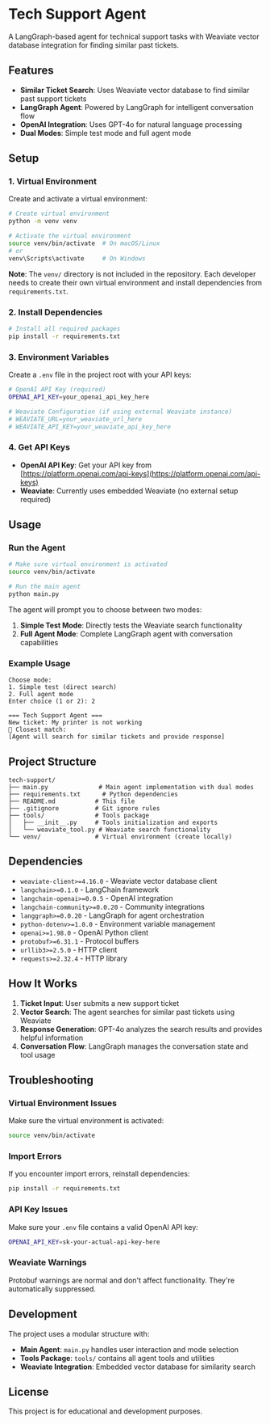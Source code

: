 # Tech Support Agent

A LangGraph-based agent for technical support tasks with Weaviate vector database integration for finding similar past tickets.

## Features

- **Similar Ticket Search**: Uses Weaviate vector database to find similar past support tickets
- **LangGraph Agent**: Powered by LangGraph for intelligent conversation flow
- **OpenAI Integration**: Uses GPT-4o for natural language processing
- **Dual Modes**: Simple test mode and full agent mode

## Setup

### 1. Virtual Environment

Create and activate a virtual environment:

```bash
# Create virtual environment
python -m venv venv

# Activate the virtual environment
source venv/bin/activate  # On macOS/Linux
# or
venv\Scripts\activate     # On Windows
```

**Note**: The `venv/` directory is not included in the repository. Each developer needs to create their own virtual environment and install dependencies from `requirements.txt`.

### 2. Install Dependencies

```bash
# Install all required packages
pip install -r requirements.txt
```

### 3. Environment Variables

Create a `.env` file in the project root with your API keys:

```bash
# OpenAI API Key (required)
OPENAI_API_KEY=your_openai_api_key_here

# Weaviate Configuration (if using external Weaviate instance)
# WEAVIATE_URL=your_weaviate_url_here
# WEAVIATE_API_KEY=your_weaviate_api_key_here
```

### 4. Get API Keys

- **OpenAI API Key**: Get your API key from [https://platform.openai.com/api-keys](https://platform.openai.com/api-keys)
- **Weaviate**: Currently uses embedded Weaviate (no external setup required)

## Usage

### Run the Agent

```bash
# Make sure virtual environment is activated
source venv/bin/activate

# Run the main agent
python main.py
```

The agent will prompt you to choose between two modes:

1. **Simple Test Mode**: Directly tests the Weaviate search functionality
2. **Full Agent Mode**: Complete LangGraph agent with conversation capabilities

### Example Usage

```
Choose mode:
1. Simple test (direct search)
2. Full agent mode
Enter choice (1 or 2): 2

=== Tech Support Agent ===
New ticket: My printer is not working
🔎 Closest match:
[Agent will search for similar tickets and provide response]
```

## Project Structure

```
tech-support/
├── main.py              # Main agent implementation with dual modes
├── requirements.txt      # Python dependencies
├── README.md           # This file
├── .gitignore          # Git ignore rules
├── tools/              # Tools package
│   ├── __init__.py     # Tools initialization and exports
│   └── weaviate_tool.py # Weaviate search functionality
└── venv/               # Virtual environment (create locally)
```

## Dependencies

- `weaviate-client>=4.16.0` - Weaviate vector database client
- `langchain>=0.1.0` - LangChain framework
- `langchain-openai>=0.0.5` - OpenAI integration
- `langchain-community>=0.0.20` - Community integrations
- `langgraph>=0.0.20` - LangGraph for agent orchestration
- `python-dotenv>=1.0.0` - Environment variable management
- `openai>=1.98.0` - OpenAI Python client
- `protobuf>=6.31.1` - Protocol buffers
- `urllib3>=2.5.0` - HTTP client
- `requests>=2.32.4` - HTTP library

## How It Works

1. **Ticket Input**: User submits a new support ticket
2. **Vector Search**: The agent searches for similar past tickets using Weaviate
3. **Response Generation**: GPT-4o analyzes the search results and provides helpful information
4. **Conversation Flow**: LangGraph manages the conversation state and tool usage

## Troubleshooting

### Virtual Environment Issues
Make sure the virtual environment is activated:
```bash
source venv/bin/activate
```

### Import Errors
If you encounter import errors, reinstall dependencies:
```bash
pip install -r requirements.txt
```

### API Key Issues
Make sure your `.env` file contains a valid OpenAI API key:
```bash
OPENAI_API_KEY=sk-your-actual-api-key-here
```

### Weaviate Warnings
Protobuf warnings are normal and don't affect functionality. They're automatically suppressed.

## Development

The project uses a modular structure with:
- **Main Agent**: `main.py` handles user interaction and mode selection
- **Tools Package**: `tools/` contains all agent tools and utilities
- **Weaviate Integration**: Embedded vector database for similarity search

## License

This project is for educational and development purposes. 